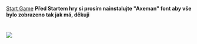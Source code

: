 <a href="https://krabicecerealii.github.io/spaceshooter/">Start Game</a>
<b>Před Startem hry si prosím nainstalujte "Axeman" font aby vše bylo zobrazeno tak jak má, děkuji</b>
# <img src="https://media1.giphy.com/media/KKSaMHBKPwMP5UgGwR/giphy.gif?cid=ecf05e47hld4r94zqgcfl9c668wpozm7rasje8fjtj9en537&rid=giphy.gif&ct=g">
